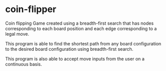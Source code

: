 # coin-flipper
Coin flipping Game created using a breadth-first search that has nodes corresponding to each board position and each edge corresponding to a legal move.

This program is able to find the shortest path from any board configuration to the desired board configuration using breadth-first search.

This program is also able to accept move inputs from the user on a continuous basis.
